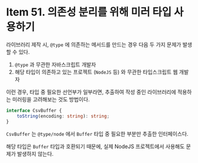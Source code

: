 # Item 51. 의존성 분리를 위해 미러 타입 사용하기

라이브러리 제작 시, `@type` 에 의존하는 메서드를 만드는 경우 다음 두 가지 문제가 발생할 수 있다.

1. `@type` 과 무관한 자바스크립트 개발자
2. 해당 타입이 의존하고 있는 프로젝트 (`NodeJS` 등) 와 무관한 타입스크립트 웹 개발자

이런 경우, 타입 중 필요한 선언부가 일부라면, 추출하여 작성 중인 라이브러리에 적용하는 미러링을 고려해보는 것도 방법이다.

```ts
interface CsvBuffer {
    toString(encoding: string): string;
}
```

`CsvBuffer` 는 `@type/node` 에서 `Buffer` 타입 중 필요한 부분만 추출한 인터페이스다.

해당 타입은 `Buffer` 타입과 호환되기 때문에, 실제 NodeJS 프로젝트에서 사용해도 문제가 발생하지 않는다.
